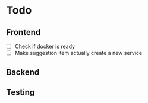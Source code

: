 # Todo

## Frontend
- [ ] Check if docker is ready
- [ ] Make suggestion item actually create a new service

## Backend

## Testing